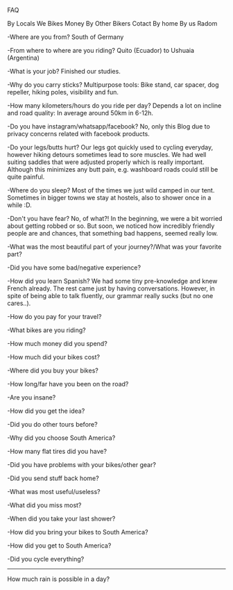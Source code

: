 

FAQ

By Locals
We
Bikes
Money
By Other Bikers
Cotact
By home
By us
Radom


-Where are you from?
South of Germany

-From where to where are you riding?
Quito (Ecuador) to Ushuaia (Argentina)

-What is your job?
Finished our studies.

-Why do you carry sticks?
Multipurpose tools: Bike stand, car spacer, dog repeller, hiking poles, visibility and fun.

-How many kilometers/hours do you ride per day?
Depends a lot on incline and road quality: In average around 50km in 6-12h.

-Do you have instagram/whatsapp/facebook?
No, only this Blog due to privacy concerns related with facebook products.

-Do your legs/butts hurt?
Our legs got quickly used to cycling everyday, however hiking detours sometimes lead to sore muscles. We had well suiting saddles that were adjusted properly which is really important. Although this minimizes any butt pain, e.g. washboard roads could still be quite painful.

-Where do you sleep?
Most of the times we just wild camped in our tent. Sometimes in bigger towns we stay at hostels, also to shower once in a while :D.

-Don't you have fear?
No, of what?! 
In the beginning, we were a bit worried about getting robbed or so. But soon, we noticed how incredibly friendly people are and chances, that something bad happens, seemed really low.

-What was the most beautiful part of your journey?/What was your favorite part?

-Did you have some bad/negative experience?

-How did you learn Spanish?
We had some tiny pre-knowledge and knew French already. The rest came just by having conversations. However, in spite of being able to talk fluently, our grammar really sucks (but no one cares..).

-How do you pay for your travel?

-What bikes are you riding?

-How much money did you spend?

-How much did your bikes cost?

-Where did you buy your bikes?

-How long/far have you been on the road?

-Are you insane?

-How did you get the idea?

-Did you do other tours before?

-Why did you choose South America?

-How many flat tires did you have?

-Did you have problems with your bikes/other gear?

-Did you send stuff back home?

-What was most useful/useless?

-What did you miss most?

-When did you take your last shower?

-How did you bring your bikes to South America?

-How did you get to South America?

-Did you cycle everything?


***



How much rain is possible in a day?



